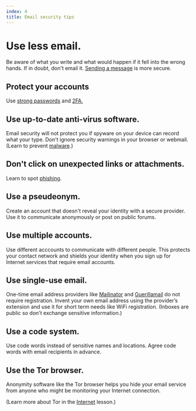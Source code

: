 ```yaml
---
index: 4
title: Email security tips
---
```

# Use less email. 

Be aware of what you write and what would happen if it fell into the wrong hands. If in doubt, don't email it. [Sending a message](umbrella://lesson/sending-a-message) is more secure. 

## Protect your accounts

Use [strong passwords](umbrella://lesson/passwords/0) and [2FA.](umbrella://lesson/passwords/1)

## Use up-to-date anti-virus software. 

Email security will not protect you if spyware on your device can record what your type. Don't ignore security warnings in your browser or webmail. (Learn to prevent [malware](umbrella://lesson/malware).)

## Don't click on unexpected links or attachments. 

Learn to spot [phishing](umbrella://lesson/phishing).

## Use a pseudeonym. 

Create an account that doesn't reveal your identity with a secure provider. Use it to communicate anonymously or post on public forums.

## Use multiple accounts.

Use different acccounts to communicate with different people. This protects your contact network and shields your identity when you sign up for Internet services that require email accounts.

## Use single-use email. 

One-time email address providers like [Mailinator](https://www.mailinator.com/) and [Guerillamail](https://www.guerrillamail.com/) do not require registration. Invent your own email address using the provider’s extension and use it for short term needs like WiFi registration. (Inboxes are public so don't exchange sensitive information.)

## Use a code system.

Use code words instead of sensitive names and locations. Agree code words with email recipients in advance. 

## Use the Tor browser.

Anonymity software like the Tor browser helps you hide your email service from anyone who might be monitoring your Internet connection.

(Learn more about Tor in the [Internet](umbrella://lesson/the-internet) lesson.)